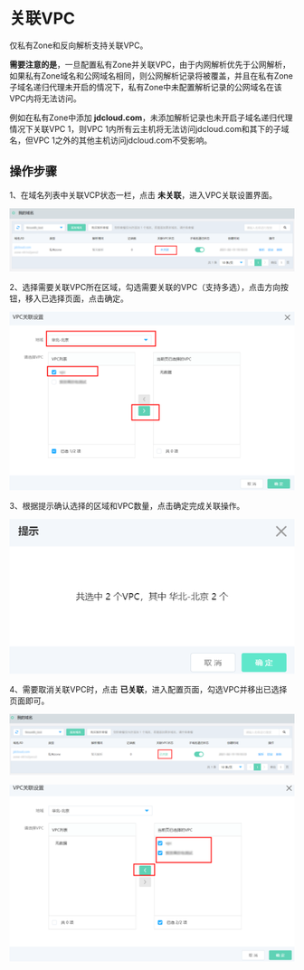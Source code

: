 # 关联VPC

仅私有Zone和反向解析支持关联VPC。

**需要注意的是**，一旦配置私有Zone并关联VPC，由于内网解析优先于公网解析，如果私有Zone域名和公网域名相同，则公网解析记录将被覆盖，并且在私有Zone子域名递归代理未开启的情况下，私有Zone中未配置解析记录的公网域名在该VPC内将无法访问。

例如在私有Zone中添加 **jdcloud.com**，未添加解析记录也未开启子域名递归代理情况下关联VPC 1，则VPC 1内所有云主机将无法访问jdcloud.com和其下的子域名，但VPC 1之外的其他主机访问jdcloud.com不受影响。

## 操作步骤

1、在域名列表中关联VCP状态一栏，点击 **未关联**，进入VPC关联设置界面。

![img](../../../../../image/privatezone/domain07.png)

2、选择需要关联VPC所在区域，勾选需要关联的VPC（支持多选），点击方向按钮，移入已选择页面，点击确定。

![img](../../../../../image/privatezone/domain08.png)

3、根据提示确认选择的区域和VPC数量，点击确定完成关联操作。

![img](../../../../../image/privatezone/domain09.png)

4、需要取消关联VPC时，点击 **已关联**，进入配置页面，勾选VPC并移出已选择页面即可。

![img](../../../../../image/privatezone/domain10.png)

![img](../../../../../image/privatezone/domain11.png)
